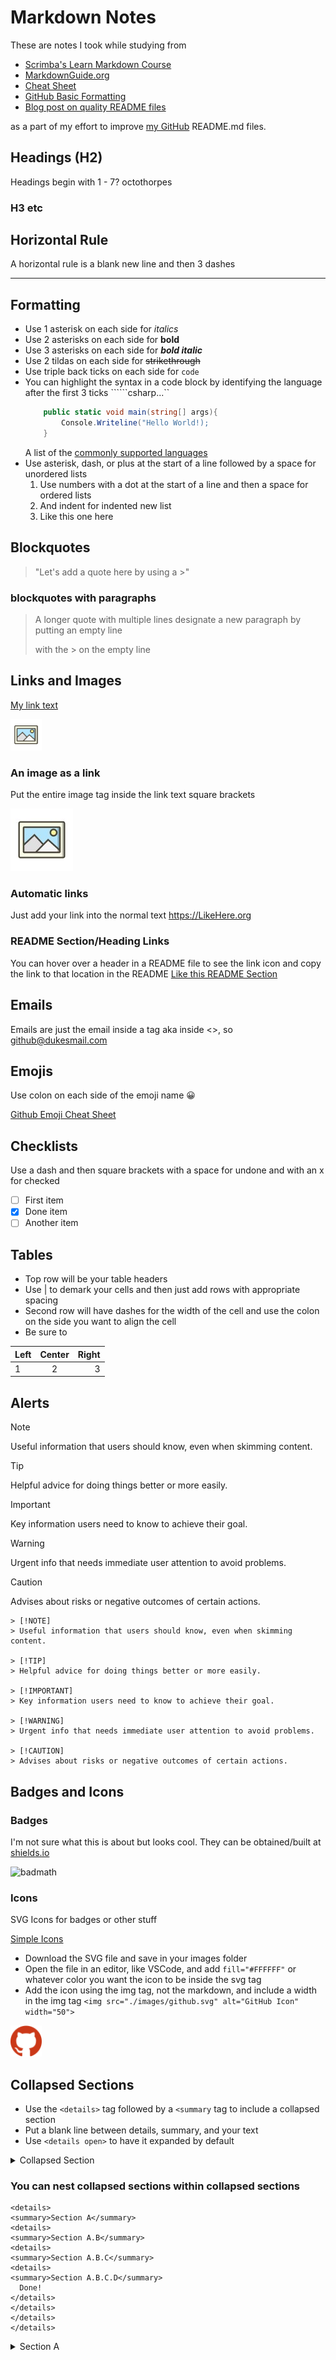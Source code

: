 # Markdown Notes
These are notes I took while studying from
* [Scrimba's Learn Markdown Course](https://scrimba.com/learn/markdownblog)
* [MarkdownGuide.org](https://www.markdownguide.org/basic-syntax/)
* [Cheat Sheet](https://www.markdownguide.org/cheat-sheet/)
* [GitHub Basic Formatting](https://docs.github.com/en/get-started/writing-on-github/getting-started-with-writing-and-formatting-on-github/basic-writing-and-formatting-syntax)
* [Blog post on quality README files](https://coding-boot-camp.github.io/full-stack/github/professional-readme-guide)



as a part of my effort to improve [my GitHub](https://github.com/JoeDukes/) README.md files.

<!-- # H1 //commented out bc it screws up the file structure for the table of contents that GitHub automagically creates when there are 2 or more headings-->
## Headings (H2)
Headings begin with 1 - 7? octothorpes
### H3 etc

## Horizontal Rule
A horizontal rule is a blank new line and then 3 dashes

---

## Formatting
* Use 1 asterisk on each side for *italics*
* Use 2 asterisks on each side for **bold**
* Use 3 asterisks on each side for ***bold italic***
* Use 2 tildas on each side for ~~strikethrough~~
* Use triple back ticks on each side for ```code```
* You can highlight the syntax in a code block by identifying the language after the first 3 ticks ``````csharp...``
    ```csharp
        public static void main(string[] args){
            Console.Writeline("Hello World!);
        }
    ```
    A list of the [commonly supported languages](https://markdown.land/markdown-code-block)
* Use asterisk, dash, or plus at the start of a line followed by a space for unordered lists
    1. Use numbers with a dot at the start of a line and then a space for ordered lists
    1. And indent for indented new list
    1. Like this one here

## Blockquotes
> "Let's add a quote here by using a >"

### blockquotes with paragraphs
> A longer quote
> with multiple lines
> designate a new paragraph by putting an empty line
>
> with the > on the empty line


## Links and Images
[My link text](https://www.mylink.org "My title text.")

<!-- This is the normal way to do images but if the size sucks then just use an image tag with alt and width/height
![Alt text](./images/image-icon.jpg "Title text")
-->

<img src="./images/image-icon.jpg" alt="image icon" width="50">

### An image as a link
Put the entire image tag inside the link text square brackets

[![Alt Text](./images/image-icon-small.jpg "Image title text")](https://www.mylink.org "Link title text")

### Automatic links
Just add your link into the normal text https://LikeHere.org

### README Section/Heading Links
You can hover over a header in a README file to see the link icon and copy the link to that location in the README
[Like this README Section](https://github.com/JoeDukes/markdown-notes/tree/main#readme-sectionheading-links)

## Emails
Emails are just the email inside a tag aka inside <>, so <github@dukesmail.com>

## Emojis
Use colon on each side of the emoji name :grinning:

[Github Emoji Cheat Sheet](https://github.com/ikatyang/emoji-cheat-sheet/blob/master/README.md)

## Checklists
Use a dash and then square brackets with a space for undone and with an x for checked
- [ ] First item
- [x] Done item
- [ ] Another item

## Tables
* Top row will be your table headers
* Use | to demark your cells and then just add rows with appropriate spacing
* Second row will have dashes for the width of the cell and use the colon on the side you want to align the cell
* Be sure to 

| Left | Center | Right |
| :--- | :----: | ----: |
| 1    | 2      | 3     |

## Alerts
> [!NOTE]
> Useful information that users should know, even when skimming content.

> [!TIP]
> Helpful advice for doing things better or more easily.

> [!IMPORTANT]
> Key information users need to know to achieve their goal.

> [!WARNING]
> Urgent info that needs immediate user attention to avoid problems.

> [!CAUTION]
> Advises about risks or negative outcomes of certain actions.

```
> [!NOTE]
> Useful information that users should know, even when skimming content.

> [!TIP]
> Helpful advice for doing things better or more easily.

> [!IMPORTANT]
> Key information users need to know to achieve their goal.

> [!WARNING]
> Urgent info that needs immediate user attention to avoid problems.

> [!CAUTION]
> Advises about risks or negative outcomes of certain actions.
```

## Badges and Icons
### Badges
I'm not sure what this is about but looks cool. They can be obtained/built at [shields.io](https://shields.io/)

![badmath](https://img.shields.io/github/languages/top/lernantino/badmath)

### Icons
SVG Icons for badges or other stuff

[Simple Icons](https://simpleicons.org/)

* Download the SVG file and save in your images folder
* Open the file in an editor, like VSCode, and add ```fill="#FFFFFF"``` or whatever color you want the icon to be inside the svg tag
* Add the icon using the img tag, not the markdown, and include a width in the img tag ```<img src="./images/github.svg" alt="GitHub Icon" width="50">```

<img src="./images/github.svg" alt="GitHub Icon" width="50">

## Collapsed Sections
* Use the ```<details>``` tag followed by a ```<summary``` tag to include a collapsed section
* Put a blank line between details, summary, and your text
* Use ```<details open>``` to have it expanded by default

<details>

<summary>Collapsed Section</summary>

#### Heading
With some text and stuff

</details>

### You can nest collapsed sections within collapsed sections
```
<details>
<summary>Section A</summary>
<details>
<summary>Section A.B</summary>
<details>
<summary>Section A.B.C</summary>
<details>
<summary>Section A.B.C.D</summary>
  Done!
</details>
</details>
</details>
</details>
```
<details>
<summary>Section A</summary>
<details>
<summary>Section A.B</summary>
<details>
<summary>Section A.B.C</summary>
<details>
<summary>Section A.B.C.D</summary>
  Done!
</details>
</details>
</details>
</details>
